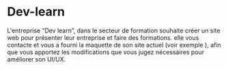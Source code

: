# Dev-learn
L'entreprise “Dev learn”, dans le secteur de formation souhaite créer un site web pour présenter leur entreprise et faire des formations. elle vous contacte et vous a fourni la maquette de son site actuel (voir exemple ), afin que vous apportez les modifications que vous jugez nécessaires pour améliorer son UI/UX.
